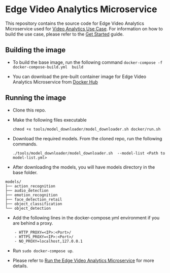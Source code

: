 # Edge Video Analytics Microservice

This repository contains the source code for Edge Video Analytics Microservice used for [Video Analytics Use Case](https://www.intel.com/content/www/us/en/developer/articles/technical/video-analytics-service.html). For information on how to build the use case, please refer to the [Get Started](https://www.intel.com/content/www/us/en/developer/articles/technical/video-analytics-service.html#inpage-nav-3) guide.


## Building the image 

- To build the base image, run the following command
     `docker-compose -f  docker-compose-build.yml  build`
     
- You can download the pre-built container image for Edge Video Analytics Microservice from [Docker Hub](https://hub.docker.com/r/intel/edge_video_analytics_microservice)

## Running the image


- Clone this repo.

- Make the following files executable

    `chmod +x tools/model_downloader/model_downloader.sh docker/run.sh`

- Download the required models. From the cloned repo, run the following commands. 

    `./tools/model_downloader/model_downloader.sh  --model-list <Path to model-list.yml>`

- After downloading the models, you will have models directory in the base folder.

```
models/
├── action_recognition
├── audio_detection
├── emotion_recognition
├── face_detection_retail
├── object_classification
└── object_detection
```

- Add the following lines in the docker-compose.yml environment if you are behind a proxy.

```
    - HTTP_PROXY=<IP>:<Port>/
    - HTTPS_PROXY=<IP>:<Port>/
    - NO_PROXY=localhost,127.0.0.1
```

- Run `sudo docker-compose up`.

- Please refer to [Run the Edge Video Analytics Microservice](https://www.intel.com/content/www/us/en/developer/articles/technical/video-analytics-service.html#inpage-nav-3-1) for more details.



